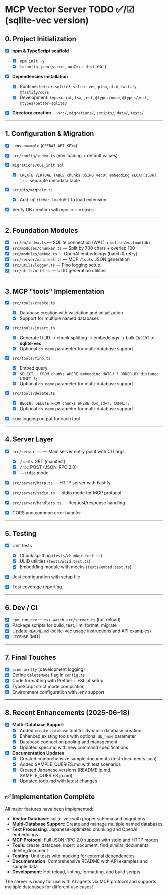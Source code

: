# MCP Vector Server TODO ✅/☑ (sqlite-vec version)

## 0. Project Initialization

* [x] **npm & TypeScript scaffold**

  * [x] `npm init -y`
  * [x] `tsconfig.json` (`strict`, `outDir: dist`, etc.)
* [x] **Dependencies installation**

  * [x] Runtime: `better-sqlite3`, `sqlite-vec`, `pino`, `ulid`, `fastify`, `@fastify/cors`
  * [x] Development: `typescript`, `tsx`, `jest`, `@types/node`, `@types/jest`, `@types/better-sqlite3`
* [x] **Directory creation** — `src/`, `migrations/`, `scripts/`, `data/`, `tests/`

---

## 1. Configuration & Migration

* [x] `.env.example` (`OPENAI_API_KEY=`)
* [x] `src/config/index.ts` (env loading + default values)
* [x] `migrations/001_init.sql`

  * [x] `CREATE VIRTUAL TABLE chunks USING vec0( embedding FLOAT[1536] );` + separate metadata table
* [x] `scripts/migrate.ts`

  * [x] Add `sqliteVec.load(db)` to load extension
* [x] Verify DB creation with `npm run migrate`

---

## 2. Foundation Modules

* [x] `src/db/index.ts` — SQLite connection (WAL) + `sqliteVec.load(db)`
* [x] `src/modules/chunker.ts` — Split by 700 chars + overlap 100
* [x] `src/modules/embed.ts` — OpenAI embeddings (batch & retry)
* [x] `src/server/manifest.ts` — MCP `/tools` JSON generation
* [x] `src/utils/logger.ts` — Pino logging setup
* [x] `src/utils/ulid.ts` — ULID generation utilities

---

## 3. MCP "tools" Implementation

* [x] `src/tools/create.ts`

  * [x] Database creation with validation and initialization
  * [x] Support for multiple named databases
* [x] `src/tools/insert.ts`

  * [x] Generate ULID → chunk splitting → embeddings → bulk `INSERT` to **sqlite-vec**
  * [x] Optional `db_name` parameter for multi-database support
* [x] `src/tools/find.ts`

  * [x] Embed query
  * [x] `SELECT … FROM chunks WHERE embedding MATCH ? ORDER BY distance LIMIT ?;`
  * [x] Optional `db_name` parameter for multi-database support
* [x] `src/tools/delete.ts`

  * [x] `BEGIN; DELETE FROM chunks WHERE doc_id=?; COMMIT;`
  * [x] Optional `db_name` parameter for multi-database support
* [x] `pino` logging output for each tool

---

## 4. Server Layer

* [x] `src/server.ts` — Main server entry point with CLI args

  * [x] `/tools` GET (manifest)
  * [x] `/rpc` POST (JSON-RPC 2.0)
  * [x] `--stdio` mode
* [x] `src/server/http.ts` — HTTP server with Fastify
* [x] `src/server/stdio.ts` — stdio mode for MCP protocol
* [x] `src/server/handlers.ts` — Request/response handling
* [x] CORS and common error handler

---

## 5. Testing

* [x] Unit tests

  * [x] Chunk splitting (`tests/chunker.test.ts`)
  * [x] ULID utilities (`tests/ulid.test.ts`)
  * [x] Embedding module with mocks (`tests/embed.test.ts`)
* [x] Jest configuration with setup file
* [x] Test coverage reporting

---

## 6. Dev / CI

* [x] `npm run dev` — `tsx watch src/server.ts` (hot reload)
* [x] Package scripts for build, test, lint, format, migrate
* [x] Update `README.md` (sqlite-vec usage instructions and API examples)
* [x] `LICENSE` (MIT)

---

## 7. Final Touches

* [x] `pino-pretty` (development logging)
* [x] Define `deleteMode` flag in `config.ts`
* [x] Code formatting with Prettier + ESLint setup
* [x] TypeScript strict mode compilation
* [x] Environment configuration with .env support

---

## 8. Recent Enhancements (2025-06-18)

* [x] **Multi-Database Support**
  * [x] Added `create_database` tool for dynamic database creation
  * [x] Enhanced existing tools with optional `db_name` parameter
  * [x] Database connection pooling and management
  * [x] Updated spec.md with new command specifications

* [x] **Documentation Updates**
  * [x] Created comprehensive sample documents (test-documents.json)
  * [x] Added SAMPLE_QUERIES.md with test scenarios
  * [x] Created Japanese versions (README.jp.md, SAMPLE_QUERIES.jp.md)
  * [x] Updated todo.md with latest changes

## ✅ Implementation Complete

All major features have been implemented:

- **Vector Database**: sqlite-vec with proper schema and migrations
- **Multi-Database Support**: Create and manage multiple named databases
- **Text Processing**: Japanese-optimized chunking and OpenAI embeddings
- **MCP Protocol**: Full JSON-RPC 2.0 support with stdio and HTTP modes
- **Tools**: create_database, insert_document, find_similar_documents, delete_document
- **Testing**: Unit tests with mocking for external dependencies
- **Documentation**: Comprehensive README with API examples and sample data
- **Development**: Hot reload, linting, formatting, and build scripts

The server is ready for use with AI agents via MCP protocol and supports multiple databases for different use cases!